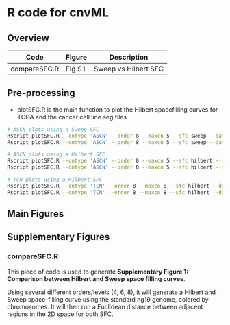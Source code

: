 # R code for cnvML
## Overview

| Code | Figure | Description |
|------|------|------|
| compareSFC.R | Fig S1 | Sweep vs Hilbert SFC |

## Pre-processing
* plotSFC.R is the main function to plot the Hilbert spacefilling curves for TCGA and the cancer cell line seg files
```sh
# ASCN plots using a Sweep SFC
Rscript plotSFC.R --cntype 'ASCN' --order 8 --maxcn 5 --sfc sweep --dataset ccl_aggregate
Rscript plotSFC.R --cntype 'ASCN' --order 8 --maxcn 5 --sfc sweep --dataset TCGA

# ASCN plots using a Hilbert SFC
Rscript plotSFC.R --cntype 'ASCN' --order 8 --maxcn 5 --sfc hilbert --dataset ccl_aggregate
Rscript plotSFC.R --cntype 'ASCN' --order 8 --maxcn 5 --sfc hilbert --dataset TCGA

# TCN plots using a Hilbert SFC
Rscript plotSFC.R --cntype 'TCN' --order 8 --maxcn 8 --sfc hilbert --dataset ccl_aggregate
Rscript plotSFC.R --cntype 'TCN' --order 8 --maxcn 8 --sfc hilbert --dataset TCGA
```

## Main Figures

## Supplementary Figures
### compareSFC.R 
This piece of code is used to generate **Supplementary Figure 1: Comparison between Hilbert and Sweep space filling curves**.

Using several different orders/levels (4, 6, 8), it will generate a Hilbert and Sweep space-filling curve using the standard hg19 genome, colored by chromosomes. It will then run a Euclidean distance between adjacent regions in the 2D space for both SFC.

